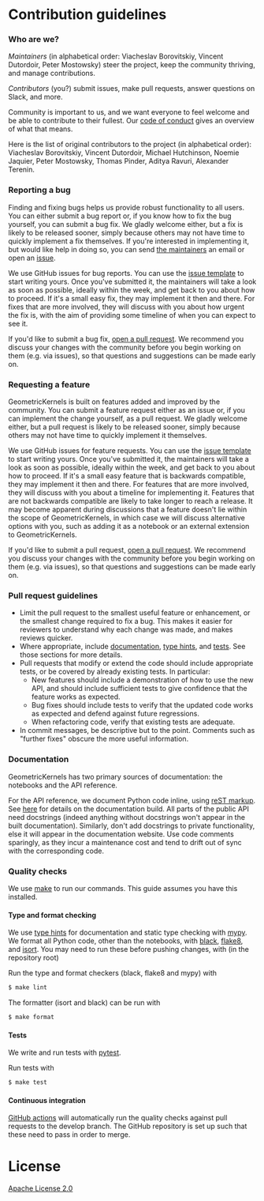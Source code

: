 # Contribution guidelines

### Who are we?

*Maintainers* (in alphabetical order: Viacheslav Borovitskiy, Vincent Dutordoir, Peter Mostowsky) steer the project, keep the community thriving, and manage contributions.

*Contributors* (you?) submit issues, make pull requests, answer questions on Slack, and more.

Community is important to us, and we want everyone to feel welcome and be able to contribute to their fullest. Our [code of conduct](CODE_OF_CONDUCT.md) gives an overview of what that means.

Here is the list of original contributors to the project (in alphabetical order): Viacheslav Borovitskiy, Vincent Dutordoir, Michael Hutchinson, Noemie Jaquier,  Peter Mostowsky, Thomas Pinder, Aditya Ravuri, Alexander Terenin.

### Reporting a bug

Finding and fixing bugs helps us provide robust functionality to all users. You can either submit a bug report or, if you know how to fix the bug yourself, you can submit a bug fix. We gladly welcome either, but a fix is likely to be released sooner, simply because others may not have time to quickly implement a fix themselves. If you're interested in implementing it, but would like help in doing so, you can send [the maintainers](#who-are-we) an email or open an [issue](https://github.com/GPflow/GeometricKernels/issues/new).

We use GitHub issues for bug reports. You can use the [issue template](https://github.com/GPflow/GeometricKernels/issues/new) to start writing yours. Once you've submitted it, the maintainers will take a look as soon as possible, ideally within the week, and get back to you about how to proceed. If it's a small easy fix, they may implement it then and there. For fixes that are more involved, they will discuss with you about how urgent the fix is, with the aim of providing some timeline of when you can expect to see it.

If you'd like to submit a bug fix, [open a pull request](https://github.com/GPflow/GeometricKernels/compare). We recommend you discuss your changes with the community before you begin working on them (e.g. via issues), so that questions and suggestions can be made early on.

### Requesting a feature

GeometricKernels is built on features added and improved by the community. You can submit a feature request either as an issue or, if you can implement the change yourself, as a pull request. We gladly welcome either, but a pull request is likely to be released sooner, simply because others may not have time to quickly implement it themselves.

We use GitHub issues for feature requests. You can use the [issue template](https://github.com/GPflow/GeometricKernels/issues/new) to start writing yours. Once you've submitted it, the maintainers will take a look as soon as possible, ideally within the week, and get back to you about how to proceed. If it's a small easy feature that is backwards compatible, they may implement it then and there. For features that are more involved, they will discuss with you about a timeline for implementing it. Features that are not backwards compatible are likely to take longer to reach a release. It may become apparent during discussions that a feature doesn't lie within the scope of GeometricKernels, in which case we will discuss alternative options with you, such as adding it as a notebook or an external extension to GeometricKernels.

If you'd like to submit a pull request, [open a pull request](https://github.com/GPflow/GeometricKernels/compare). We recommend you discuss your changes with the community before you begin working on them (e.g. via issues), so that questions and suggestions can be made early on.

### Pull request guidelines

- Limit the pull request to the smallest useful feature or enhancement, or the smallest change required to fix a bug. This makes it easier for reviewers to understand why each change was made, and makes reviews quicker.
- Where appropriate, include [documentation](#documentation), [type hints](#type-checking), and [tests](#tests). See those sections for more details.
- Pull requests that modify or extend the code should include appropriate tests, or be covered by already existing tests. In particular:
  - New features should include a demonstration of how to use the new API, and should include sufficient tests to give confidence that the feature works as expected.
  - Bug fixes should include tests to verify that the updated code works as expected and defend against future regressions.
  - When refactoring code, verify that existing tests are adequate.
- In commit messages, be descriptive but to the point. Comments such as "further fixes" obscure the more useful information.

### Documentation

GeometricKernels has two primary sources of documentation: the notebooks and the API reference.

For the API reference, we document Python code inline, using [reST markup](https://www.sphinx-doc.org/en/master/usage/restructuredtext/basics.html). See [here](docs/README.md) for details on the documentation build. All parts of the public API need docstrings (indeed anything without docstrings won't appear in the built documentation). Similarly, don't add docstrings to private functionality, else it will appear in the documentation website. Use code comments sparingly, as they incur a maintenance cost and tend to drift out of sync with the corresponding code.

### Quality checks

We use [make](https://www.gnu.org/software/make/manual/make.html#toc-Overview-of-make) to run our commands. This guide assumes you have this installed.

#### Type and format checking

We use [type hints](https://docs.python.org/3/library/typing.html) for documentation and static type checking with [mypy](http://mypy-lang.org). We format all Python code, other than the notebooks, with [black](https://black.readthedocs.io/en/stable/), [flake8](https://flake8.pycqa.org/en/latest/), and [isort](https://pycqa.github.io/isort/). You may need to run these before pushing changes, with (in the repository root)

Run the type and format checkers (black, flake8 and mypy) with
```bash
$ make lint
```

The formatter (isort and black) can be run with
```bash
$ make format
```

#### Tests

We write and run tests with [pytest](https://pytest.org).

Run tests with
```bash
$ make test
```

#### Continuous integration

[GitHub actions](https://github.com/GPflow/GeometricKernels/blob/main/.github/workflows/quality-checks.yaml) will automatically run the quality checks against pull requests to the develop branch. The GitHub repository is set up such that these need to pass in order to merge.


# License

[Apache License 2.0](LICENSE)

